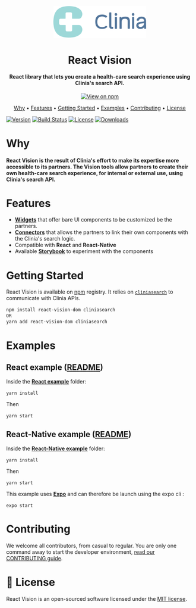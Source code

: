 <div align="center">
  <img src=".github/clinia-logo.svg" width="250">
  <h1>React Vision</h1>
  <h4>React library that lets you create a health-care search experience using Clinia's search API.</h4>
  <a href="https://www.npmjs.com/package/react-vision">
    <img src="http://img.shields.io/npm/v/react-vision.svg" alt="View on npm">
  </a>
  <p>
    <a href="#why">Why</a> •
    <a href="#features">Features</a> •
    <a href="#getting-started">Getting Started</a> •
    <a href="#examples">Examples</a> •
    <a href="#contributing">Contributing</a> •
    <a href="#-license">License</a>
  </p>
</div>

[![Version][version-svg]][package-url] [![Build Status][ci-svg]][ci-url] [![License][license-image]][license-url] [![Downloads][downloads-image]][downloads-url]

# Why

#### React Vision is the result of Clinia's effort to make its expertise more accessible to its partners. The Vision tools allow partners to create their own health-care search experience, for internal or external use, using Clinia's search API.

# Features

- **[Widgets](./doc/widgets/README.md)** that offer bare UI components to be customized be the partners.
- **[Connectors](./doc/connectors/README.md)** that allows the partners to link their own components with the Clinia's search logic.
- Compatible with **React** and **React-Native**
- Available **[Storybook](https://storybook.js.org)** to experiment with the components

# Getting Started

React Vision is available on [npm](https://www.npmjs.com/get-npm) registry. It relies on [`cliniasearch`](https://github.com/clinia/cliniasearch-client-javascript) to communicate with Clinia APIs.

```
npm install react-vision-dom cliniasearch
OR
yarn add react-vision-dom cliniasearch
```

# Examples

## React example ([README](./examples/default))

Inside the **[React example](./examples/default)** folder:

```
yarn install
```

Then

```
yarn start
```

## React-Native example ([README](./examples/react-native))

Inside the **[React-Native example](./examples/react-native)** folder:

```
yarn install
```

Then

```
yarn start
```

This example uses **[Expo](https://github.com/expo/expo)** and can therefore be launch using the expo cli :

```
expo start
```

# Contributing

We welcome all contributors, from casual to regular. You are only one command away to start the developer environment, [read our CONTRIBUTING guide](CONTRIBUTING.md).

# 📄 License

React Vision is an open-sourced software licensed under the [MIT license](LICENSE).

<!-- Links -->

[ci-svg]: https://circleci.com/gh/clinia/react-vision.svg?style=svg
[ci-url]: https://circleci.com/gh/clinia/react-vision
[license-image]: http://img.shields.io/badge/license-MIT-green.svg?style=flat-square
[license-url]: LICENSE
[downloads-image]: https://img.shields.io/npm/dm/react-vision.svg?style=flat-square
[downloads-url]: http://npm-stat.com/charts.html?package=react-vision
[version-svg]: https://img.shields.io/npm/v/react-vision.svg?style=flat-square
[package-url]: https://yarnpkg.com/en/package/react-vision
